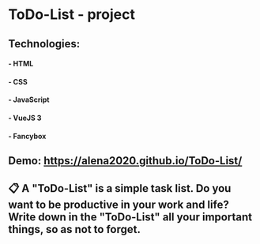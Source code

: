 # ToDo-List - project

## Technologies:
#### - HTML
#### - CSS 
#### - JavaScript
#### - VueJS 3
#### - Fancybox

## Demo: https://alena2020.github.io/ToDo-List/
## 📋 A "ToDo-List" is a simple task list. Do you want to be productive in your work and life? Write down in the "ToDo-List" all your important things, so as not to forget.
